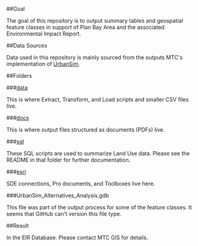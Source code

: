 ##Goal

The goal of this repository is to output summary tables and geospatial feature classes in support of Plan Bay Area and the associated Environmental Impact Report. 

##Data Sources

Data used in this repository is mainly sourced from the outputs MTC's implementation of [UrbanSim](https://github.com/MetropolitanTransportationCommission/bayarea_urbansim).   

##Folders  

###[data](https://github.com/MetropolitanTransportationCommission/UrbanSim_Spatial_Analysis/tree/master/data)  

This is where Extract, Transform, and Load scripts and smaller CSV files live.   

###[docs](https://github.com/MetropolitanTransportationCommission/UrbanSim_Spatial_Analysis/tree/master/docs)  

This is where output files structured as documents (PDFs) live.  

###[sql](https://github.com/MetropolitanTransportationCommission/UrbanSim_Spatial_Analysis/tree/master/sql)  

These SQL scripts are used to summarize Land Use data. Please see the README in that folder for further documentation.  

###[esri](https://github.com/MetropolitanTransportationCommission/UrbanSim_Spatial_Analysis/tree/master/esri)   

SDE connections, Pro documents, and Toolboxes live here.  

###UrbanSim_Alternatives_Analysis.gdb

This file was part of the output process for some of the feature classes. It seems that GitHub can't version this file type.       

##Result  

In the EIR Database. Please contact MTC GIS for details.   